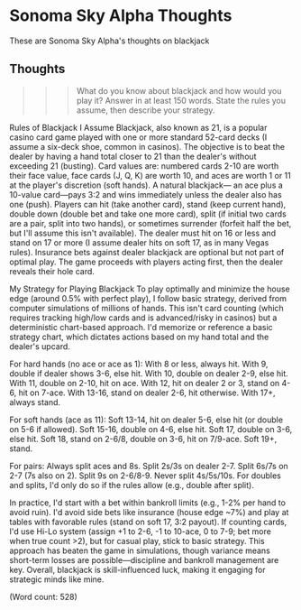 # Sonoma Sky Alpha Thoughts

These are Sonoma Sky Alpha's thoughts on blackjack

## Thoughts

>>> What do you know about blackjack and how would you play it? Answer in at least 150 words. State the rules you assume, then describe your strategy.

Rules of Blackjack I Assume
Blackjack, also known as 21, is a popular casino card game played with one or more standard 52-card decks (I assume a six-deck shoe, common in casinos). The objective is to beat the dealer by having a hand total closer to 21 than the dealer's without exceeding 21 (busting). Card values are: numbered cards 2-10 are worth their face value, face cards (J, Q, K) are worth 10, and aces are worth 1 or 11 at the player's discretion (soft hands). A natural blackjack— an ace plus a 10-value card—pays 3:2 and wins immediately unless the dealer also has one (push). Players can hit (take another card), stand (keep current hand), double down (double bet and take one more card), split (if initial two cards are a pair, split into two hands), or sometimes surrender (forfeit half the bet, but I'll assume this isn't available). The dealer must hit on 16 or less and stand on 17 or more (I assume dealer hits on soft 17, as in many Vegas rules). Insurance bets against dealer blackjack are optional but not part of optimal play. The game proceeds with players acting first, then the dealer reveals their hole card.

My Strategy for Playing Blackjack
To play optimally and minimize the house edge (around 0.5% with perfect play), I follow basic strategy, derived from computer simulations of millions of hands. This isn't card counting (which requires tracking high/low cards and is advanced/risky in casinos) but a deterministic chart-based approach. I'd memorize or reference a basic strategy chart, which dictates actions based on my hand total and the dealer's upcard.

For hard hands (no ace or ace as 1): With 8 or less, always hit. With 9, double if dealer shows 3-6, else hit. With 10, double on dealer 2-9, else hit. With 11, double on 2-10, hit on ace. With 12, hit on dealer 2 or 3, stand on 4-6, hit on 7-ace. With 13-16, stand on dealer 2-6, hit otherwise. With 17+, always stand.

For soft hands (ace as 11): Soft 13-14, hit on dealer 5-6, else hit (or double on 5-6 if allowed). Soft 15-16, double on 4-6, else hit. Soft 17, double on 3-6, else hit. Soft 18, stand on 2-6/8, double on 3-6, hit on 7/9-ace. Soft 19+, stand.

For pairs: Always split aces and 8s. Split 2s/3s on dealer 2-7. Split 6s/7s on 2-7 (7s also on 2). Split 9s on 2-6/8-9. Never split 4s/5s/10s. For doubles and splits, I'd only do so if the rules allow (e.g., double after split).

In practice, I'd start with a bet within bankroll limits (e.g., 1-2% per hand to avoid ruin). I'd avoid side bets like insurance (house edge ~7%) and play at tables with favorable rules (stand on soft 17, 3:2 payout). If counting cards, I'd use Hi-Lo system (assign +1 to 2-6, -1 to 10-ace, 0 to 7-9; bet more when true count >2), but for casual play, stick to basic strategy. This approach has beaten the game in simulations, though variance means short-term losses are possible—discipline and bankroll management are key. Overall, blackjack is skill-influenced luck, making it engaging for strategic minds like mine.

(Word count: 528)
